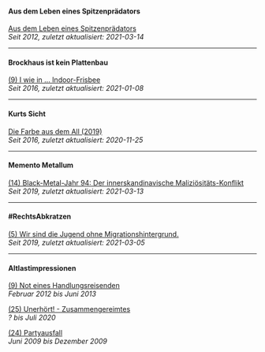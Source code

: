 #### Aus dem Leben eines Spitzenprädators

[Aus dem Leben eines Spitzenprädators](sptznprdtr.md)<br>
_Seit 2012, zuletzt aktualisiert: 2021-03-14_

<hr>

#### Brockhaus ist kein Plattenbau

[(9) I wie in ... Indoor-Frisbee](brckhs.md)<br>
_Seit 2016, zuletzt aktualisiert: 2021-01-08_

<hr>

#### Kurts Sicht

[Die Farbe aus dem All (2019)](krtsscht.md)<br>
_Seit 2016, zuletzt aktualisiert: 2020-11-25_

<hr>

#### Memento Metallum

[(14) Black-Metal-Jahr 94: Der innerskandinavische Maliziösitäts-Konflikt](mtllm.md)<br>
_Seit 2019, zuletzt aktualisiert: 2021-03-13_

<hr>

#### #RechtsAbkratzen

[(5) Wir sind die Jugend ohne Migrationshintergrund.](rchts.md)<br>
_Seit 2019, zuletzt aktualisiert: 2021-03-05_

<hr>

#### Altlastimpressionen

[(9) Not eines Handlungsreisenden](hndlngsrsndr.md)<br>
_Februar 2012 bis Juni 2013_

[(25) Unerhört! - Zusammengereimtes](zsmmngrmts.md)<br>
_? bis Juli 2020_

[(24) Partyausfall](prtsfll.md)<br>
_Juni 2009 bis Dezember 2009_

